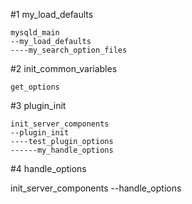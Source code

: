 #1 my_load_defaults

	mysqld_main
	--my_load_defaults
	----my_search_option_files
	
	
#2 init_common_variables

	get_options
	
#3 plugin_init

	init_server_components
	--plugin_init
	----test_plugin_options
	------my_handle_options
	

#4 handle_options

init_server_components
--handle_options